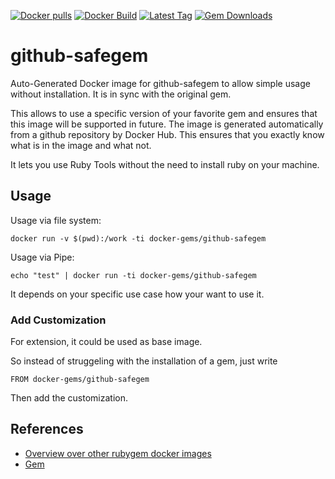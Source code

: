 [![Docker pulls](https://img.shields.io/docker/pulls/rubygem/github-safegem.svg)](https://hub.docker.com/r/rubygem/github-safegem/)
[![Docker Build](https://img.shields.io/docker/automated/rubygem/github-safegem.svg)](https://hub.docker.com/r/rubygem/github-safegem/)
[![Latest Tag](https://img.shields.io/github/tag/docker-rubygem/github-safegem.svg)](https://hub.docker.com/r/rubygem/github-safegem/)
[![Gem Downloads](https://img.shields.io/gem/dt/github-safegem.svg)](https://rubygems.org/gems/github-safegem/)
# github-safegem

Auto-Generated Docker image for github-safegem to allow simple usage without installation.
It is in sync with the original gem.

This allows to use a specific version of your favorite gem and ensures that this image will be supported in future.
The image is generated automatically from a github repository by Docker Hub.
This ensures that you exactly know what is in the image and what not.

It lets you use Ruby Tools without the need to install ruby on your machine.

## Usage

Usage via file system:

`docker run -v $(pwd):/work -ti docker-gems/github-safegem`

Usage via Pipe:

`echo "test" | docker run -ti docker-gems/github-safegem`

It depends on your specific use case how your want to use it.

### Add Customization

For extension, it could be used as base image.

So instead of struggeling with the installation of a gem, just write

`FROM docker-gems/github-safegem`

Then add the customization.

## References

 - [Overview over other rubygem docker images](https://github.com/thinkbot/docker-rubygem)
 - [Gem](https://rubygems.org/gems/github-safegem/)
